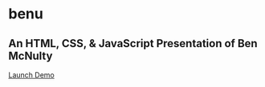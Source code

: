 # benu
## An HTML, CSS, &amp; JavaScript Presentation of Ben McNulty
[Launch Demo](http://benmcnulty.github.io/benu/)
